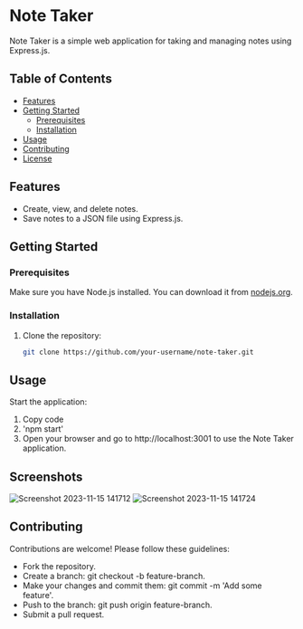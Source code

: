 # Note Taker

Note Taker is a simple web application for taking and managing notes using Express.js.

## Table of Contents

- [Features](#features)
- [Getting Started](#getting-started)
  - [Prerequisites](#prerequisites)
  - [Installation](#installation)
- [Usage](#usage)
- [Contributing](#contributing)
- [License](#license)

## Features

- Create, view, and delete notes.
- Save notes to a JSON file using Express.js.

## Getting Started

### Prerequisites

Make sure you have Node.js installed. You can download it from [nodejs.org](https://nodejs.org/).

### Installation

1. Clone the repository:

   ```bash
   git clone https://github.com/your-username/note-taker.git

## Usage
Start the application:
1. Copy code
2. 'npm start'
3. Open your browser and go to http://localhost:3001 to use the Note Taker application.

## Screenshots
![Screenshot 2023-11-15 141712](https://github.com/Lukiangelxd/Note-Taker/assets/133689246/f357f1ca-343f-4315-9a9c-da6d9fd6fc9b)
![Screenshot 2023-11-15 141724](https://github.com/Lukiangelxd/Note-Taker/assets/133689246/36d2115c-5df0-4d98-9738-2fb771524f30)


## Contributing
Contributions are welcome! Please follow these guidelines:

- Fork the repository.
- Create a branch: git checkout -b feature-branch.
- Make your changes and commit them: git commit -m 'Add some feature'.
- Push to the branch: git push origin feature-branch.
- Submit a pull request.
